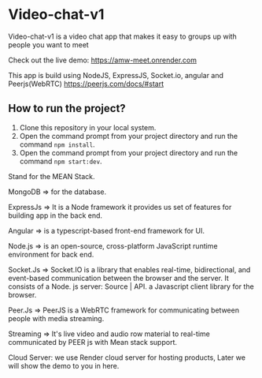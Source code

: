 # Video-chat-v1

Video-chat-v1 is a video chat app that makes it easy to groups up with people you want to meet 

Check out the live demo: https://amw-meet.onrender.com


This app is build using NodeJS, ExpressJS, Socket.io, angular and Peerjs(WebRTC) https://peerjs.com/docs/#start

## How to run the project?
1. Clone this repository in your local system.
2. Open the command prompt from your project directory and run the command `npm install`.
3. Open the command prompt from your project directory and run the command `npm start:dev`.


Stand for the MEAN Stack.

MongoDB => for the database.

ExpressJs => It is a Node framework it provides us set of features for building app in the back end.

Angular =>  is a typescript-based front-end framework for UI.

Node.js => is an open-source, cross-platform JavaScript runtime environment for back end.

Socket.Js => Socket.IO is a library that enables real-time, bidirectional, and event-based communication between the browser and the server. It consists of a Node. js server: Source | API. a Javascript client library for the browser.

Peer.Js =>  PeerJS is a WebRTC framework for communicating between people with media streaming.

Streaming => It's live video and audio row material to real-time communicated by PEER js with Mean stack support.

Cloud Server:  we use Render cloud server for hosting products, Later we will show the demo to you in here.

